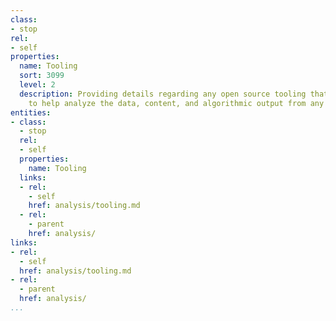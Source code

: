 ```yaml
---
class:
- stop
rel:
- self
properties:
  name: Tooling
  sort: 3099
  level: 2
  description: Providing details regarding any open source tooling that can be used
    to help analyze the data, content, and algorithmic output from any platform services.
entities:
- class:
  - stop
  rel:
  - self
  properties:
    name: Tooling
  links:
  - rel:
    - self
    href: analysis/tooling.md
  - rel:
    - parent
    href: analysis/
links:
- rel:
  - self
  href: analysis/tooling.md
- rel:
  - parent
  href: analysis/
...
```

